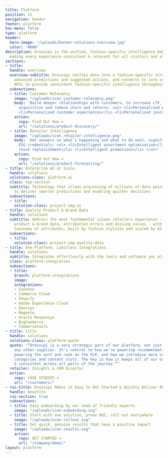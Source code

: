 ```yaml
---
title: Platform
position: 11
navigation: header
footer: platform
has-menu: false
type: platform
header:
  hero-image: "/uploads/banner-solutions-overview.jpg"
  color: "#000"
description: Dressipi is the unified, fashion-specific intelligence behind the scenes
  making every experience consistent & relevant for all visitors and all interactions.
sections:
- title: 
  handle: overview
  overview-subtitle: Dressipi unifies data into a fashion-specific structure, calculates
    advanced predictions and suggested actions, and connects to core solutions via
    APIs to provide consistent fashion-specific intelligence throughout your business.
  subsections:
  - title: Customer Relevancy
    image: "/uploads/icon_customer-relevancy.png"
    body: 'Build deeper relationships with customers, to increase LTV, retention,
      acquisition and reduce churn and returns: <ul> <li>Personalised product discovery</li>
      <li>Personalised customer experiences</li> <li>Personalised journeys</li> </ul>'
    action:
      copy: Find Out How >
      url: "/solutions/product-discovery/"
  - title: Retailer Intelligence
    image: "/uploads/icon_retailer-intelligence.png"
    body: 'Get answers on what’s happening and what to do next, significantly improving
      ESG credentials: <ul> <li>Intelligent assortment optimisation</li> <li>Intelligent
      stock replenishment</li> <li>Intelligent promotions</li> </ul>'
    action:
      copy: Find Out How >
      url: "/solutions/product-forecasting/"
- title: Enterprise AI at Scale
  handle: solutions
  solutions-class: platform-ai
  class: top-section
  subtitle: Technology that allows processing of millions of data points at speed
    to deliver smarter predictions and enabling quicker decisions
  subsections:
  - title: 
    solution-class: project-img-ai
- title: Quality Product & Brand Data
  handle: solutions
  subtitle: Address the most fundamental issues retailers experience - inconsistent
    product & brand data, attribution errors and missing values - with the most comprehensive
    taxonomy of attributes, built by fashion stylists and scaled by AI.
  subsections:
  - title: 
    solution-class: project-img-quality-data
- title: One Platform. Limitless Integrations.
  handle: solutions
  subtitle: Integrates effortlessly with the tools and software you already use
  class: platform-integration
  subsections:
  - title: 
    branch: platform-integrations
    image: 
    integrations:
    - Exponea
    - Commerce Cloud
    - Shopify
    - Adobe Experience Cloud
    - Emarsys
    - Magento
    - Oracle Responsys
    - BigCommerce
    - Commercetools
- title: title
  handle: solutions
  solutions-class: platform-quote
  quote: "“Dressipi is a very strategic part of our platform, not just an add-on or
    any other supplier. It’s central to how we’re powering recommendations, how we’re
    powering the sort and rank on the PLP, and how we introduce more inspiration-led
    categories and content slots. The key is how it keeps all of our experiences relevant
    & consistent across all parts of the journey.”"
  retailer: Insights & CRM Director
  action:
    copy: CASE STUDIES >
    url: "/customers/"
- roi-title: Dressipi Makes it Easy to Get Started & Quickly Deliver ROI
  handle: benefits
  roi-section: true
  subsections:
  - title: Easy onboarding by our team of friendly experts
    image: "/uploads/icon-onboarding.svg"
  - title: Start with one solution, prove ROI, roll out everywhere
    image: "/uploads/icon-rollout.svg"
  - title: Get quick, genuine results that have a positive impact
    image: "/uploads/icon-results.svg"
    action:
      copy: GET STARTED >
      url: "/company/demo/"
layout: platform
---
```


